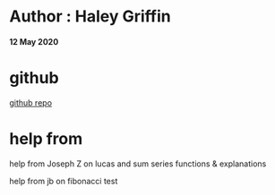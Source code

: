 # Author : Haley Griffin
#### 12 May 2020

# github
[github repo](https://github.com/h-griffin/math-series)

# help from 
help from Joseph Z on lucas and sum series functions & explanations

help from jb on fibonacci test